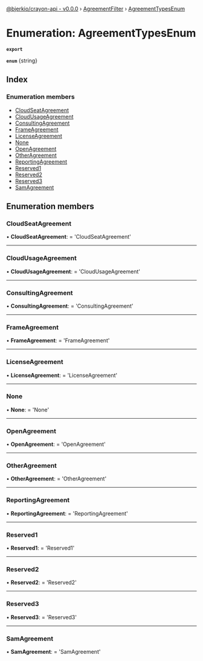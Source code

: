 [@bjerkio/crayon-api - v0.0.0](../README.md) › [AgreementFilter](../modules/agreementfilter.md) › [AgreementTypesEnum](agreementfilter.agreementtypesenum.md)

# Enumeration: AgreementTypesEnum

**`export`** 

**`enum`** {string}

## Index

### Enumeration members

* [CloudSeatAgreement](agreementfilter.agreementtypesenum.md#cloudseatagreement)
* [CloudUsageAgreement](agreementfilter.agreementtypesenum.md#cloudusageagreement)
* [ConsultingAgreement](agreementfilter.agreementtypesenum.md#consultingagreement)
* [FrameAgreement](agreementfilter.agreementtypesenum.md#frameagreement)
* [LicenseAgreement](agreementfilter.agreementtypesenum.md#licenseagreement)
* [None](agreementfilter.agreementtypesenum.md#none)
* [OpenAgreement](agreementfilter.agreementtypesenum.md#openagreement)
* [OtherAgreement](agreementfilter.agreementtypesenum.md#otheragreement)
* [ReportingAgreement](agreementfilter.agreementtypesenum.md#reportingagreement)
* [Reserved1](agreementfilter.agreementtypesenum.md#reserved1)
* [Reserved2](agreementfilter.agreementtypesenum.md#reserved2)
* [Reserved3](agreementfilter.agreementtypesenum.md#reserved3)
* [SamAgreement](agreementfilter.agreementtypesenum.md#samagreement)

## Enumeration members

###  CloudSeatAgreement

• **CloudSeatAgreement**: =  <any> 'CloudSeatAgreement'

___

###  CloudUsageAgreement

• **CloudUsageAgreement**: =  <any> 'CloudUsageAgreement'

___

###  ConsultingAgreement

• **ConsultingAgreement**: =  <any> 'ConsultingAgreement'

___

###  FrameAgreement

• **FrameAgreement**: =  <any> 'FrameAgreement'

___

###  LicenseAgreement

• **LicenseAgreement**: =  <any> 'LicenseAgreement'

___

###  None

• **None**: =  <any> 'None'

___

###  OpenAgreement

• **OpenAgreement**: =  <any> 'OpenAgreement'

___

###  OtherAgreement

• **OtherAgreement**: =  <any> 'OtherAgreement'

___

###  ReportingAgreement

• **ReportingAgreement**: =  <any> 'ReportingAgreement'

___

###  Reserved1

• **Reserved1**: =  <any> 'Reserved1'

___

###  Reserved2

• **Reserved2**: =  <any> 'Reserved2'

___

###  Reserved3

• **Reserved3**: =  <any> 'Reserved3'

___

###  SamAgreement

• **SamAgreement**: =  <any> 'SamAgreement'
